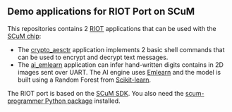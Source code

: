 ## Demo applications for RIOT Port on SCuM

This repositories contains 2 [RIOT](https://riot-os.org) applications that can
be used with the [SCuM chip](https://crystalfree.org):

- The [crypto_aesctr](./crypto_aesctr) application implements 2 basic shell
  commands that can be used to encrypt and decrypt text messages.
- The [ai_emlearn](./ai_emlearn) application can infer hand-written digits
  contains in 2D images sent over UART. The AI engine uses
  [Emlearn](https://github.com/emlearn/emlearn) and the model is built using a
  Random Forest from [Scikit-learn](https://scikit-learn.org).

The RIOT port is based on the [SCuM SDK](https://github.com/PisterLab/scum-sdk).
You also need the
[scum-programmer Python package](https://pypi.org/project/scum-programmer/)
installed.
